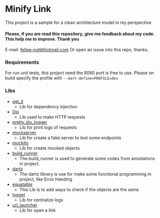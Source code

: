 # Minify Link

This project is a sample for a clean architecture model in my perspective

#### Please, if you are read this repository, give me feedback about my code. This help me to improve. Thank you

E-mail: felipe-not@hotmail.com
Or open an issue into this repo, thanks.

### Requirements

For run unit tests, this project need the 8080 port is free to use.
Please on build specify the profile with `--dart-define=PROFILE=dev`

### Libs

- [get_it](https://pub.dev/packages/get_it)
    - Lib for dependency injection
- [Dio](https://pub.dev/packages/dio)
    - Lib used to make HTTP requests
- [pretty_dio_logger](https://pub.dev/packages/pretty_dio_logger)
    - Lib for print logs of requests
- [mockserver](https://pub.dev/packages/mockserver)
    - Lib for create a fake server to test some endpoints
- [mockito](https://pub.dev/packages/mockito)
    - Lib for create mocked objects
- [build_runner](https://pub.dev/packages/build_runner)
    - The build_runner is used to generate some codes from annotations in project.
- [dartz](https://pub.dev/packages/dartz)
    - The dartz library is use for make some functional programming in project, like Error Handing
- [equatable](https://pub.dev/packages/equatable)
    - This Lib is to add ways to check if the objects are the same
- [logger](https://pub.dev/packages/logger)
    - Lib for centralize logs
- [url_launcher](https://pub.dev/packages/url_launcher)
    - Lib for open a link